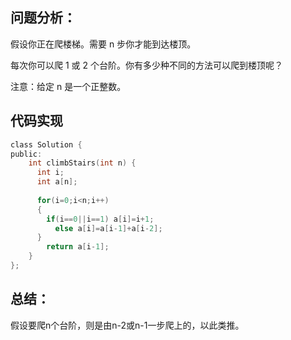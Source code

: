 ## 问题分析： 
假设你正在爬楼梯。需要 n 步你才能到达楼顶。

每次你可以爬 1 或 2 个台阶。你有多少种不同的方法可以爬到楼顶呢？

注意：给定 n 是一个正整数。


## 代码实现
```c
class Solution {
public:
    int climbStairs(int n) {
      int i;
      int a[n];
    
      for(i=0;i<n;i++)
      {
        if(i==0||i==1) a[i]=i+1;
          else a[i]=a[i-1]+a[i-2];
      }
        return a[i-1];
    }
};
```
## 总结：
假设要爬n个台阶，则是由n-2或n-1一步爬上的，以此类推。